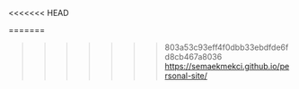 <<<<<<< HEAD

=======
>>>>>>> 803a53c93eff4f0dbb33ebdfde6fd8cb467a8036
https://semaekmekci.github.io/personal-site/
